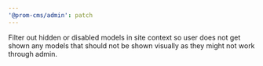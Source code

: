 ```yaml
---
'@prom-cms/admin': patch
---
```


Filter out hidden or disabled models in site context so user does not get shown any models that should not be shown visually as they might not work through admin.
